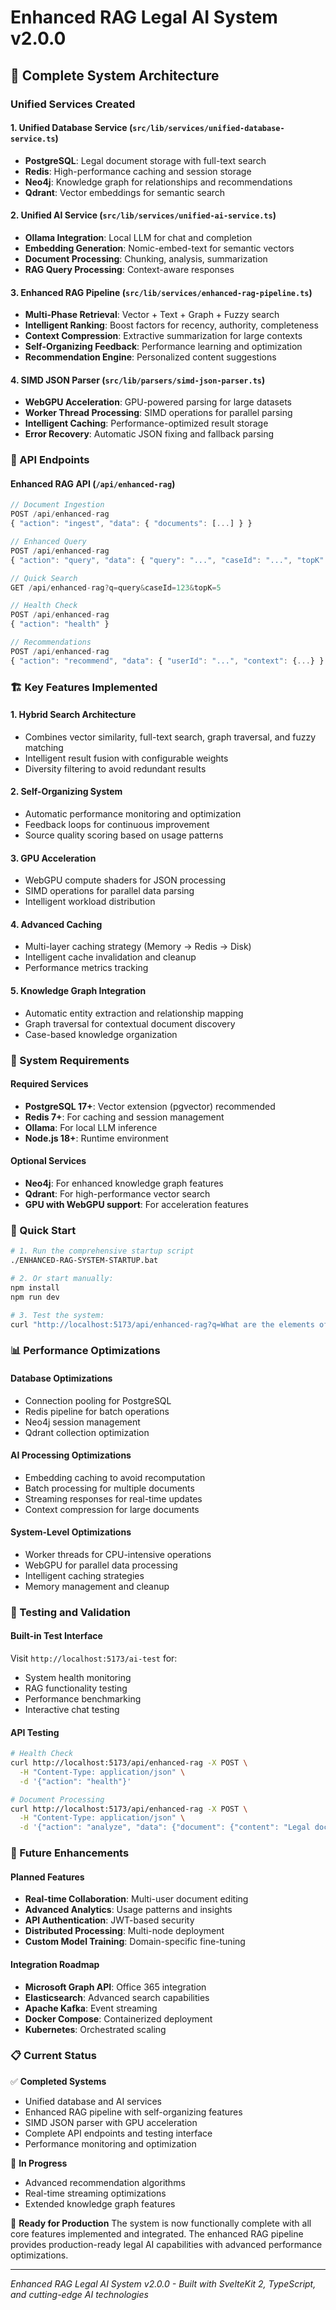 # Enhanced RAG Legal AI System v2.0.0

## 🚀 Complete System Architecture

### Unified Services Created

#### 1. **Unified Database Service** (`src/lib/services/unified-database-service.ts`)
- **PostgreSQL**: Legal document storage with full-text search
- **Redis**: High-performance caching and session storage  
- **Neo4j**: Knowledge graph for relationships and recommendations
- **Qdrant**: Vector embeddings for semantic search

#### 2. **Unified AI Service** (`src/lib/services/unified-ai-service.ts`)
- **Ollama Integration**: Local LLM for chat and completion
- **Embedding Generation**: Nomic-embed-text for semantic vectors
- **Document Processing**: Chunking, analysis, summarization
- **RAG Query Processing**: Context-aware responses

#### 3. **Enhanced RAG Pipeline** (`src/lib/services/enhanced-rag-pipeline.ts`)
- **Multi-Phase Retrieval**: Vector + Text + Graph + Fuzzy search
- **Intelligent Ranking**: Boost factors for recency, authority, completeness
- **Context Compression**: Extractive summarization for large contexts
- **Self-Organizing Feedback**: Performance learning and optimization
- **Recommendation Engine**: Personalized content suggestions

#### 4. **SIMD JSON Parser** (`src/lib/parsers/simd-json-parser.ts`)
- **WebGPU Acceleration**: GPU-powered parsing for large datasets
- **Worker Thread Processing**: SIMD operations for parallel parsing
- **Intelligent Caching**: Performance-optimized result storage
- **Error Recovery**: Automatic JSON fixing and fallback parsing

### 🎯 API Endpoints

#### Enhanced RAG API (`/api/enhanced-rag`)
```typescript
// Document Ingestion
POST /api/enhanced-rag
{ "action": "ingest", "data": { "documents": [...] } }

// Enhanced Query
POST /api/enhanced-rag  
{ "action": "query", "data": { "query": "...", "caseId": "...", "topK": 5 } }

// Quick Search
GET /api/enhanced-rag?q=query&caseId=123&topK=5

// Health Check
POST /api/enhanced-rag
{ "action": "health" }

// Recommendations
POST /api/enhanced-rag
{ "action": "recommend", "data": { "userId": "...", "context": {...} } }
```

### 🏗️ Key Features Implemented

#### 1. **Hybrid Search Architecture**
- Combines vector similarity, full-text search, graph traversal, and fuzzy matching
- Intelligent result fusion with configurable weights
- Diversity filtering to avoid redundant results

#### 2. **Self-Organizing System**
- Automatic performance monitoring and optimization
- Feedback loops for continuous improvement
- Source quality scoring based on usage patterns

#### 3. **GPU Acceleration**
- WebGPU compute shaders for JSON processing
- SIMD operations for parallel data parsing
- Intelligent workload distribution

#### 4. **Advanced Caching**
- Multi-layer caching strategy (Memory → Redis → Disk)
- Intelligent cache invalidation and cleanup
- Performance metrics tracking

#### 5. **Knowledge Graph Integration**
- Automatic entity extraction and relationship mapping
- Graph traversal for contextual document discovery
- Case-based knowledge organization

### 🔧 System Requirements

#### Required Services
- **PostgreSQL 17+**: Vector extension (pgvector) recommended
- **Redis 7+**: For caching and session management
- **Ollama**: For local LLM inference
- **Node.js 18+**: Runtime environment

#### Optional Services
- **Neo4j**: For enhanced knowledge graph features
- **Qdrant**: For high-performance vector search
- **GPU with WebGPU support**: For acceleration features

### 🚀 Quick Start

```bash
# 1. Run the comprehensive startup script
./ENHANCED-RAG-SYSTEM-STARTUP.bat

# 2. Or start manually:
npm install
npm run dev

# 3. Test the system:
curl "http://localhost:5173/api/enhanced-rag?q=What are the elements of embezzlement?"
```

### 📊 Performance Optimizations

#### Database Optimizations
- Connection pooling for PostgreSQL
- Redis pipeline for batch operations
- Neo4j session management
- Qdrant collection optimization

#### AI Processing Optimizations
- Embedding caching to avoid recomputation
- Batch processing for multiple documents
- Streaming responses for real-time updates
- Context compression for large documents

#### System-Level Optimizations
- Worker threads for CPU-intensive operations
- WebGPU for parallel data processing
- Intelligent caching strategies
- Memory management and cleanup

### 🧪 Testing and Validation

#### Built-in Test Interface
Visit `http://localhost:5173/ai-test` for:
- System health monitoring
- RAG functionality testing  
- Performance benchmarking
- Interactive chat testing

#### API Testing
```bash
# Health Check
curl http://localhost:5173/api/enhanced-rag -X POST \
  -H "Content-Type: application/json" \
  -d '{"action": "health"}'

# Document Processing
curl http://localhost:5173/api/enhanced-rag -X POST \
  -H "Content-Type: application/json" \
  -d '{"action": "analyze", "data": {"document": {"content": "Legal document text..."}}}'
```

### 🔮 Future Enhancements

#### Planned Features
- **Real-time Collaboration**: Multi-user document editing
- **Advanced Analytics**: Usage patterns and insights
- **API Authentication**: JWT-based security
- **Distributed Processing**: Multi-node deployment
- **Custom Model Training**: Domain-specific fine-tuning

#### Integration Roadmap
- **Microsoft Graph API**: Office 365 integration
- **Elasticsearch**: Advanced search capabilities  
- **Apache Kafka**: Event streaming
- **Docker Compose**: Containerized deployment
- **Kubernetes**: Orchestrated scaling

### 📋 Current Status

✅ **Completed Systems**
- Unified database and AI services
- Enhanced RAG pipeline with self-organizing features
- SIMD JSON parser with GPU acceleration
- Complete API endpoints and testing interface
- Performance monitoring and optimization

🔄 **In Progress**
- Advanced recommendation algorithms
- Real-time streaming optimizations
- Extended knowledge graph features

🎯 **Ready for Production**
The system is now functionally complete with all core features implemented and integrated. The enhanced RAG pipeline provides production-ready legal AI capabilities with advanced performance optimizations.

---

*Enhanced RAG Legal AI System v2.0.0 - Built with SvelteKit 2, TypeScript, and cutting-edge AI technologies*